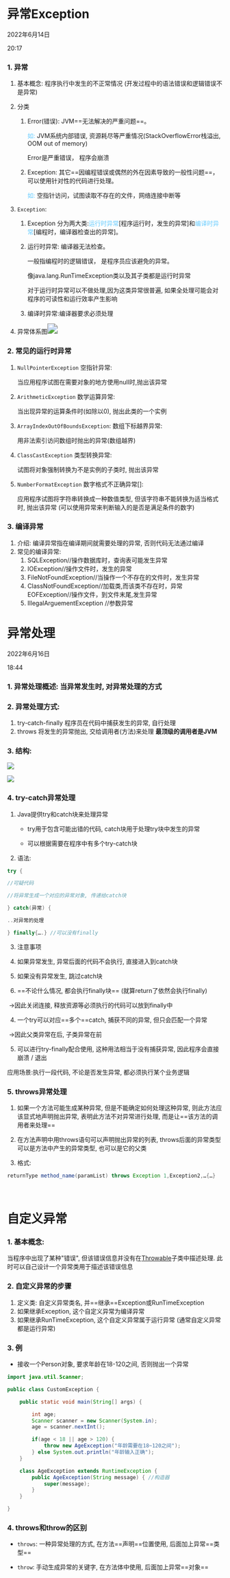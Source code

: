 # 异常Exception

2022年6月14日

20:17

### 1. 异常

1.  基本概念: 程序执行中发生的不正常情况 (开发过程中的语法错误和逻辑错误不是异常)

2.  分类

    1. Error(错误): JVM==无法解决的严重问题==。

       <font color='#66ccff'>如:</font> JVM系统内部错误, 资源耗尽等严重情况(StackOverflowError栈溢出, OOM out of memory)

       Error是严重错误， 程序会崩溃

    2. Exception: 其它==因编程错误或偶然的外在因素导致的一般性问题==，可以使用针对性的代码进行处理。

       <font color='#66ccff'>如: </font>空指针访问，试图读取不存在的文件，网络连接中断等

3.  `Exception`:

    1.  Exception 分为两大类:<font color='#66ccff'>运行时异常</font>[程序运行时，发生的异常]和<font color='#66ccff'>编译时异常</font>[编程时，编译器检查出的异常]。

    2.  运行时异常: 编译器无法检查。

        一般指编程时的逻辑错误， 是程序员应该避免的异常。

        像java.lang.RunTimeException类以及其子类都是运行时异常

        对于运行时异常可以不做处理,因为这类异常很普遍, 如果全处理可能会对程序的可读性和运行效率产生影响

    3. 编译时异常:编译器要求必须处理

4.  异常体系图<img src="media/d208007479dc95aa008ba6a3936b9463.png" style="zoom:150%;" />

### 2. 常见的运行时异常

1.  `NullPointerException` 空指针异常:

    当应用程序试图在需要对象的地方使用null时,抛出该异常

2.  `ArithmeticException` 数学运算异常:

    当出现异常的运算条件时(如除以0), 抛出此类的一个实例

3.  `ArrayIndexOutOfBoundsException`: 数组下标越界异常:

    用非法索引访问数组时抛出的异常(数组越界)

4.  `ClassCastException` 类型转换异常:

    试图将对象强制转换为不是实例的子类时, 抛出该异常

5.  `NumberFormatException` 数字格式不正确异常[]:

    应用程序试图将字符串转换成一种数值类型, 但该字符串不能转换为适当格式时, 抛出该异常 (可以使用异常来判断输入的是否是满足条件的数字)

### 3. 编译异常

1.  介绍: 编译异常指在编译期间就需要处理的异常, 否则代码无法通过编译
2.  常见的编译异常:
    1.  SQLException//操作数据库时，查询表可能发生异常
    2.  IOException//操作文件时，发生的异常
    3.  FileNotFoundException//当操作一个不存在的文件时，发生异常
    4.  ClassNotFoundException//加载类,而该类不存在时，异常EOFException//操作文件，到文件末尾,发生异常
    5.  IllegalArguementException //参数异常





# 异常处理

2022年6月16日

18:44

### 1.  异常处理概述: 当异常发生时, 对异常处理的方式

### 2.  异常处理方式:
1.  try-catch-finally 程序员在代码中捕获发生的异常, 自行处理
2.  throws 将发生的异常抛出, 交给调用者(方法)来处理 **最顶级的调用者是JVM**

### 3.  结构:

![](IMG-20241208161932465.png)

![](IMG-20241208161936849.png)

### 4.  try-catch异常处理
1. Java提供try和catch块来处理异常

   * try用于包含可能出错的代码, catch块用于处理try块中发生的异常

   * 可以根据需要在程序中有多个try-catch块

2. 语法:

```java
try {

//可疑代码

//将异常生成一个对应的异常对象, 传递给catch块

} catch(异常) {

..对异常的处理

} finally{….} //可以没有finally
```

3. 注意事项

1. 如果异常发生, 异常后面的代码不会执行, 直接进入到catch块

2. 如果没有异常发生, 跳过catch块

3. ==不论什么情况, 都会执行finally块== (就算return了依然会执行finally)

​		->因此关闭连接, 释放资源等必须执行的代码可以放到finally中

4. 一个try可以对应==多个==catch, 捕获不同的异常, 但只会匹配一个异常

​		->因此父类异常在后, 子类异常在前

5. 可以进行try-finally配合使用, 这种用法相当于没有捕获异常, 因此程序会直接崩溃 / 退出

应用场景:执行一段代码, 不论是否发生异常, 都必须执行某个业务逻辑

### 5.  throws异常处理
1. 如果一个方法可能生成某种异常, 但是不能确定如何处理这种异常, 则此方法应该显式地声明抛出异常, 表明此方法不对异常进行处理, 而是让==该方法的调用者来处理==

2. 在方法声明中用throws语句可以声明抛出异常的列表, throws后面的异常类型可以是方法中产生的异常类型, 也可以是它的父类

3.  格式:

```java
returnType method_name(paramList) throws Exception 1,Exception2,…{…}
```


​        

# 自定义异常

### 1. 基本概念: 

   当程序中出现了某种"错误", 但该错误信息并没有在[Throwable](IMG-20241208161937171.png)子类中描述处理. 此时可以自己设计一个异常类用于描述该错误信息

### 2.  自定义异常的步骤
1.  定义类: 自定义异常类名, 并==继承==Exception或RunTimeException
2.  如果继承Exception, 这个自定义异常为编译异常
3.  如果继承RunTimeException, 这个自定义异常属于运行异常 (通常自定义异常都是运行异常)

### 3.  例

* 接收一个Person对象, 要求年龄在18-120之间, 否则抛出一个异常

```java
import java.util.Scanner;

public class CustomException {

    public static void main(String[] args) {

        int age;
        Scanner scanner = new Scanner(System.in);
        age = scanner.nextInt();

        if(age < 18 || age > 120) {
        	throw new AgeException("年龄需要在18~120之间");
        } else System.out.println("年龄输入正确");
    }

	class AgeException extends RuntimeException {
        public AgeException(String message) { //构造器
            super(message);
        }
    }

}
```

  

### 4. throws和throw的区别

* `throws`: 一种异常处理的方式, 在方法==声明==位置使用, 后面加上异常==类型==

* `throw`: 手动生成异常的关键字, 在方法体中使用, 后面加上异常==对象==
